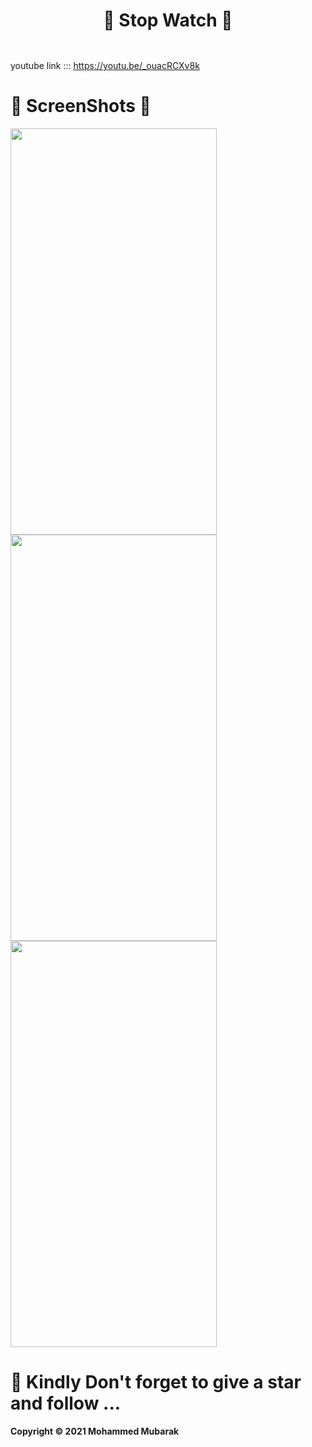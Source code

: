 <h1 align="center">🦾 Stop Watch 👀</h1>  

```


```

youtube link ::: https://youtu.be/_ouacRCXv8k

##

# 🤳 ScreenShots 👀 

<img src="https://user-images.githubusercontent.com/44917891/107753438-1311bd00-6d46-11eb-9ba2-95580441f379.jpg" width="330" height="650">  <img src="https://user-images.githubusercontent.com/44917891/107753442-14db8080-6d46-11eb-929f-4dcc4a0184c3.jpg" width="330" height="650"> <img src="https://user-images.githubusercontent.com/44917891/107753443-15741700-6d46-11eb-896b-03b2543e218e.jpg" width="330" height="650">  

##
 # 🔴 Kindly Don't forget to give a star and follow ...

<b>Copyright © 2021 Mohammed Mubarak</b>
